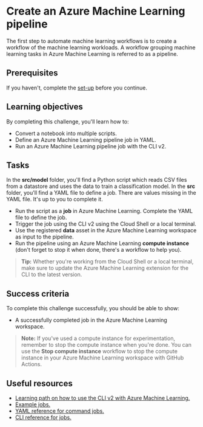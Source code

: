 # Create an Azure Machine Learning pipeline

The first step to automate machine learning workflows is to create a workflow of the machine learning workloads. A workflow grouping machine learning tasks in Azure Machine Learning is referred to as a pipeline.

## Prerequisites

If you haven't, complete the [set-up](00-set-up.md) before you continue.

## Learning objectives

By completing this challenge, you'll learn how to:

- Convert a notebook into multiple scripts.
- Define an Azure Machine Learning pipeline job in YAML.
- Run an Azure Machine Learning pipeline job with the CLI v2.

## Tasks

In the **src/model** folder, you'll find a Python script which reads CSV files from a datastore and uses the data to train a classification model. In the **src** folder, you'll find a YAML file to define a job. There are values missing in the YAML file. It's up to you to complete it. 

- Run the script as a **job** in Azure Machine Learning. Complete the YAML file to define the job.
- Trigger the job using the CLI v2 using the Cloud Shell or a local terminal.
- Use the registered **data** asset in the Azure Machine Learning workspace as input to the pipeline.
- Run the pipeline using an Azure Machine Learning **compute instance** (don't forget to stop it when done, there's a workflow to help you).

> **Tip:**
> Whether you're working from the Cloud Shell or a local terminal, make sure to update the Azure Machine Learning extension for the CLI to the latest version.

## Success criteria

To complete this challenge successfully, you should be able to show:

- A successfully completed job in the Azure Machine Learning workspace.

> **Note:**
> If you've used a compute instance for experimentation, remember to stop the compute instance when you're done. You can use the **Stop compute instance** workflow to stop the compute instance in your Azure Machine Learning workspace with GitHub Actions.

## Useful resources

- [Learning path on how to use the CLI v2 with Azure Machine Learning.](https://docs.microsoft.com/learn/paths/train-models-azure-machine-learning-cli-v2/)
- [Example jobs.](https://github.com/Azure/azureml-examples/tree/main/cli/jobs/basics) 
- [YAML reference for command jobs.](https://docs.microsoft.com/azure/machine-learning/reference-yaml-job-command) 
- [CLI reference for jobs.](https://docs.microsoft.com/cli/azure/ml/job?view=azure-cli-latest)
